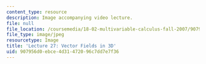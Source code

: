 ```yaml
---
content_type: resource
description: Image accompanying video lecture.
file: null
file_location: /coursemedia/18-02-multivariable-calculus-fall-2007/907956d0ebce4d31472096c7dd7e7f36_27.jpg
file_type: image/jpeg
resourcetype: Image
title: 'Lecture 27: Vector Fields in 3D'
uid: 907956d0-ebce-4d31-4720-96c7dd7e7f36
---
```

